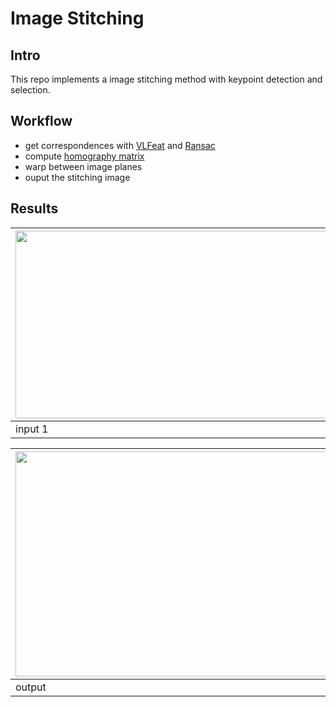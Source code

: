 # Image Stitching

## Intro
This repo implements a image stitching method with keypoint detection and selection.

## Workflow
- get correspondences with [VLFeat](https://www.vlfeat.org/) and [Ransac](https://homepages.inf.ed.ac.uk/rbf/CVonline/LOCAL_COPIES/FISHER/RANSAC/)
- compute [homography matrix](https://en.wikipedia.org/wiki/Homography_(computer_vision))
- warp between image planes
- ouput the stitching image

## Results

| <img src="https://user-images.githubusercontent.com/30235642/177033247-c350539e-2a70-41f4-9bb5-010123fa8ab0.jpeg" width="500" height="300"/> | <img src="https://user-images.githubusercontent.com/30235642/177033244-a40a0b08-d755-4a72-beda-bbf00b1bedd8.jpeg" width="500" height="300"/> |
| ----------- | ----------- |
| input 1 | input 2 |

| <img src="https://user-images.githubusercontent.com/30235642/177033249-91d5aa7a-0176-4402-bc6a-86b72d822ef5.png" width="600" height="360"/> |
| ----------- |
|  output |
